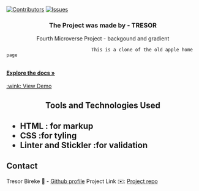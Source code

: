 [![Contributors][contributors-shield]][contributors-url]
[![Issues][issues-shield]][issues-url]
<br />
<p align="center">
 <h3 align="center">The Project was made by - TRESOR </h3>
 <p align="center">
   Fourth Microverse Project - backgound and gradient</br>
 
                                   This is a clone of the old apple home page
                               
   <br />
   <a href="https://github.com/Tresor11/Background-and-radiant/tree/development"><strong>Explore the docs »</strong></a>
   <br />
   <br />
   <a href="https://raw.githack.com/Tresor11/Background-and-radiant/development/index.html"> :wink: View Demo </a> 
 </p>
</p>
<h2 align="center">Tools and Technologies Used<h2>
 <ul>
  <li>HTML : for markup</li>
  <li>CSS :for tyling</li>
  <li>Linter and Stickler :for validation</li>
 </ul>
<!-- TABLE OF CONTENTS -->

## Contact
Tresor Bireke :man: - [Github profile](https://github.com/Tresor11)
Project Link :envelope:: [Project repo](https://github.com/Tresor11/Background-and-radiant)
<!-- ACKNOWLEDGEMENTS -->

<!-- MARKDOWN LINKS & IMAGES -->
<!-- https://www.markdownguide.org/basic-syntax/#reference-style-links -->
[contributors-shield]: https://img.shields.io/github/contributors/othneildrew/Best-README-Template.svg?style=flat-square
[contributors-url]: https://github.com/Tresor11/Background-and-radiant
[issues-shield]: https://img.shields.io/github/issues/othneildrew/Best-README-Template.svg?style=flat-square
[issues-url]: https://github.com/Tresor11/Background-and-radiant/issues
[product-screenshot]: ./images/template.PNG

